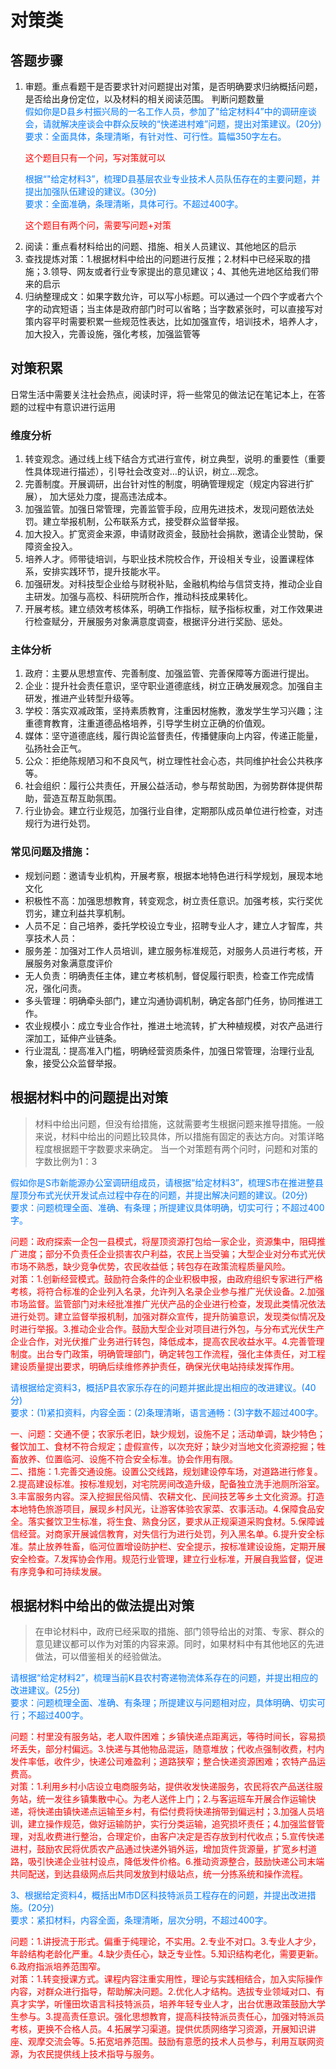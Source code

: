 # 对策类

## 答题步骤

1. 审题。重点看题干是否要求针对问题提出对策，是否明确要求归纳概括问题，是否给出身份定位，以及材料的相关阅读范围。
   判断问题数量
   <div style="color: #007aff">
      假如你是D县乡村振兴局的一名工作人员，参加了"给定材料4”中的调研座谈会，请就解决座谈会中群众反映的“快递进村难”问题，提出对策建议。(20分)
      <div> 要求：全面具体，条理清晰，有针对性、可行性。篇幅350字左右。</div>
   </div>
   <p style="color: red">这个题目只有一个问，写对策就可以</p>
   <div style="color: #007aff">
      根据“"给定材料3”，梳理D县基层农业专业技术人员队伍存在的主要问题，并提出加强队伍建设的建议。(30分)
      <div> 要求：全面准确，条理清晰，具体可行。不超过400字。</div>
   </div>
   <p style="color: red">这个题目有两个问，需要写问题+对策</p>
2. 阅读：重点看材料给出的问题、措施、相关人员建议、其他地区的启示
3. 查找提炼对策：1.根据材料中给出的问题进行反推；2.材料中已经采取的措施；3.领导、网友或者行业专家提出的意见建议；4、其他先进地区给我们带来的启示
4. 归纳整理成文：如果字数允许，可以写小标题。可以通过一个四个字或者六个字的动宾短语；当主体是政府部门时可以省略；当字数紧张时，可以直接写对策内容平时需要积累一些规范性表达，比如加强宣传，培训技术，培养人才，加大投入，完善设施，强化考核，加强监管等

## 对策积累

日常生活中需要关注社会热点，阅读时评，将一些常见的做法记在笔记本上，在答题的过程中有意识进行运用

### 维度分析

1. 转变观念。通过线上线下结合方式进行宣传，树立典型，说明.的重要性（重要性具体现进行描述），引导社会改变对…的认识，树立…观念。
2. 完善制度。开展调研，出台针对性的制度，明确管理规定（规定内容进行扩展），
   加大惩处力度，提高违法成本。
3. 加强监管。加强日常管理，完善监管手段，应用先进技术，发现问题依法处罚。建立举报机制，公布联系方式，接受群众监督举报。
4. 加大投入。扩宽资金来源，申请财政资金，鼓励社会捐款，邀请企业赞助，保障资金投入。
5. 培养人才。师带徒培训，与职业技术院校合作，开设相关专业，设置课程体系，安排实践环节，提升技能水平。
6. 加强研发。对科技型企业给与财税补贴，金融机构给与信贷支持，推动企业自主研发。加强与高校、科研院所合作，推动科技成果转化。
7. 开展考核。建立绩效考核体系，明确工作指标，赋予指标权重，对工作效果进行检查赋分，开展服务对象满意度调查，根据评分进行奖励、惩处。

### 主体分析

1. 政府：主要从思想宣传、完善制度、加强监管、完善保障等方面进行提出。
2. 企业：提升社会责任意识，坚守职业道德底线，树立正确发展观念。加强自主研发，推进产业转型升级等。
3. 学校：落实双减政策，坚持素质教育，注重因材施教，激发学生学习兴趣；注重德育教育，注重道德品格培养，引导学生树立正确的价值观。
4. 媒体：坚守道德底线，履行舆论监督责任，传播健康向上内容，传递正能量，弘扬社会正气。
5. 公众：拒绝陈规陋习和不良风气，树立理性社会心态，共同维护社会公共秩序等。
6. 社会组织：履行公共责任，开展公益活动，参与帮贫助困，为弱势群体提供帮助，营造互帮互助氛围。
7. 行业协会。建立行业规范，加强行业自律，定期那队成员单位进行检查，对违规行为进行处罚。

### 常见问题及措施：

- 规划问题：邀请专业机构，开展考察，根据本地特色进行科学规划，展现本地文化
- 积极性不高：加强思想教育，转变观念，树立责任意识。加强考核，实行奖优罚劣，建立利益共享机制。
- 人员不足：自己培养，委托学校设立专业，招聘专业人才，建立人才智库，共享技术人员：
- 服务差：加强对工作人员培训，建立服务标准规范，对服务人员进行考核，开展服务对象满意度评价
- 无人负责：明确责任主体，建立考核机制，督促履行职责，检查工作完成情况，强化问责。
- 多头管理：明确牵头部门，建立沟通协调机制，确定各部门任务，协同推进工作。
- 农业规模小：成立专业合作社，推进土地流转，扩大种植规模，对农产品进行深加工，延伸产业链条。
- 行业混乱：提高准入门槛，明确经营资质条件，加强日常管理，治理行业乱象，接受公众监督举报。

## 根据材料中的问题提出对策

> 材料中给出问题，但没有给措施，这就需要考生根据问题来推导措施。一般来说，材料中给出的问题比较具体，所以措施有固定的表达方向。对策详略程度根据题干字数要求来确定。
> 当一个对策题有两个问时，问题和对策的字数比例为1：3

<div style="color: #007aff">
   假如你是S市新能源办公室调研组成员，请根据“给定材料3”，梳理S市在推进整县屋顶分布式光伏开发试点过程中存在的问题，并提出解决问题的建议。(20分)
   <div>要求：问题梳理全面、准确、有条理；所提建议具体明确，切实可行；不超过400字。</div>
</div>
<p style="color: red">
   问题：政府探索一企包一县模式，将屋顶资源打包给一家企业，资源集中，阻碍推广进度；部分不负责任企业损害农户利益，农民上当受骗；大型企业对分布式光伏市场不熟悉，缺少竞争优势，农民收益低；转包存在政策流程质量风险。<br/>
   对策：1.创新经营模式。鼓励符合条件的企业积极申报，由政府组织专家进行严格考核，将符合标准的企业列入名录，允许列入名录企业参与推广光伏设备。2.加强市场监督。监管部门对未经批准推广光伏产品的企业进行检查，发现此类情况依法进行处罚。建立监督举报机制，加强对群众宣传，提升防骗意识，发现类似情况及时进行举报。3.推动企业合作。鼓励大型企业对项目进行外包，与分布式光伏生产企业合作，对光伏推广业务进行转包，降低成本，提高农民收益水平。4.完善管理制度。出台专门政策，明确管理部门，确定转包工作流程，强化主体责任，对工程建设质量提出要求，明确后续维修养护责任，确保光伏电站持续发挥作用。
</p>
<div style="color: #007aff">
   请根据给定资料3，概括P县农家乐存在的问题并据此提出相应的改进建议。(40分)
   <div>要求：(1)紧扣资料，内容全面：(2)条理清晰，语言通畅：(3)字数不超过400字。</div>
</div>
<p style="color: red">
   一、问题：交通不便；农家乐老旧，缺少规划，设施不足；活动单调，缺少特色；餐饮加工、食材不符合规定；虚假宣传，以次充好；缺少对当地文化资源挖掘；牲畜放养、位置临河、设施不符合安全标准。协会作用有限。<br/>
   二、措施：1.完善交通设施。设置公交线路，规划建设停车场，对道路进行修复。2.提高建设标准。按标准规划，对宅院房间改造升级，配备独立洗手池厕所浴室。3.丰富服务内容。深入挖掘民俗风情、农耕文化、民间技艺等乡土文化资源。打造本地特色旅游项目，展现乡村风光，让游客体验农家菜、农事活动。4.保障食品安全。落实餐饮卫生标准，将生食、熟食分区，要求从正规渠道采购食材。5.保障诚信经营。对商家开展诚信教育，对失信行为进行处罚，列入黑名单。6.提升安全标准。禁止放养牲畜，临河位置增设防护栏、安全提示，按标准建设设施，定期开展安全检查。7.发挥协会作用。规范行业管理，建立行业标准，开展自我监督，促进有序竞争和可持续发展。
</p>

## 根据材料中给出的做法提出对策

> 在申论材料中，政府已经采取的措施、部门领导给出的对策、专家、群众的意见建议都可以作为对策的内容来源。同时，如果材料中有其他地区的先进做法，可以借鉴相关的经验做法。

<div style="color: #007aff">
   请根据“给定材料2”，梳理当前K县农村寄递物流体系存在的问题，并提出相应的改进建议。(25分)
   <div>要求：问题梳理全面、准确、有条理；所提建议与问题相对应，具体明确、切实可行；不超过400字。</div>
</div>
<p style="color: red">
   问题：村里没有服务站，老人取件困难；乡镇快递点距离远，等待时间长，容易损坏丢失，部分村偏远。3.快递与其他物品混运，随意堆放；代收点强制收费，村内发件率低，收件少，快递公司难盈利；道路狭窄；整合快递资源困难；农特产品运费高。<br/>
   对策：1.利用乡村小店设立电商服务站，提供收发快递服务，农民将农产品送往服务站，统一发往乡镇集散中心。为老人送件上门；2.与客运班车开展合作运输快递，将快递由镇快递点运输至乡村，有偿付费将快递捎带到偏远村；3.加强人员培训，建立操作规范，做好运输防护，实行分类运输，追究损坏责任；4.加强监督管理，对乱收费进行整治，合理定价，由客户决定是否存放到村代收点；5.宣传快递进村，鼓励农民将优质农产品通过快递外销外运，增加货件货源量，扩宽乡村道路，吸引快递企业驻村设点，降低发件价格。6.推动资源整合，鼓励快递公司末端共同配送，到达县级网点后共同发放到村级站点，统一分拣系统和操作流程。
</p>

<div style="color: #007aff">
   3、根据给定资料4，概括出M市D区科技特派员工程存在的问题，并提出改进措施。(20分)
   <div>要求：紧扣材料，内容全面，条理清晰，层次分明，不超过400字。</div>
</div>
<p style="color: red">
   问题：1.讲授流于形式。偏重于纯理论，不实用。2.专业不对口。3.专业人才少，年龄结构老龄化严重。4.缺少责任心，缺乏专业性。5.知识结构老化，需要更新。6.政府指派培养范围窄。
   <br/>
   对策：1.转变授课方式。课程内容注重实用性，理论与实践相结合，加入实际操作内容，对群众进行指导，帮助解决问题。2.优化人才结构。选拔专业领域对口、有真才实学，听懂田坎语言科技特派员，培养年轻专业人才，出台优惠政策鼓励大学生参与。3.提高责任意识。强化思想教育，提高科技特派员责任心，加强对特派员考核，更换不合格人员。4.拓展学习渠道。提供优质网络学习资源，开展知识讲座、观摩交流会等。5.拓宽培养范围。鼓励有意愿的技术人员参与，利用互联网资源，为农民提供线上技术指导与服务。
</p>
